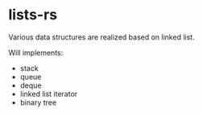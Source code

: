 # lists-rs
Various data structures are realized based on linked list.

Will implements:
- stack
- queue
- deque
- linked list iterator
- binary tree
